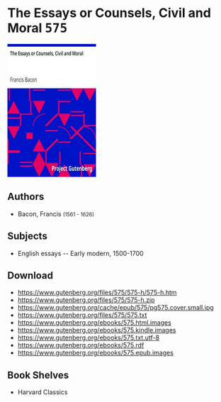 # The Essays or Counsels, Civil and Moral <kbd>575</kbd>

![](./cover.medium.jpg "")

## Authors


 - Bacon, Francis <small>(1561 - 1626)</small>

## Subjects


 - English essays -- Early modern, 1500-1700

## Download


 - https://www.gutenberg.org/files/575/575-h/575-h.htm
 - https://www.gutenberg.org/files/575/575-h.zip
 - https://www.gutenberg.org/cache/epub/575/pg575.cover.small.jpg
 - https://www.gutenberg.org/files/575/575.txt
 - https://www.gutenberg.org/ebooks/575.html.images
 - https://www.gutenberg.org/ebooks/575.kindle.images
 - https://www.gutenberg.org/ebooks/575.txt.utf-8
 - https://www.gutenberg.org/ebooks/575.rdf
 - https://www.gutenberg.org/ebooks/575.epub.images

## Book Shelves


 - Harvard Classics
